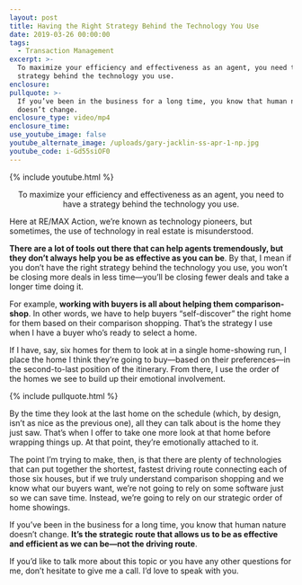 ```yaml
---
layout: post
title: Having the Right Strategy Behind the Technology You Use
date: 2019-03-26 00:00:00
tags:
  - Transaction Management
excerpt: >-
  To maximize your efficiency and effectiveness as an agent, you need to have a
  strategy behind the technology you use.
enclosure:
pullquote: >-
  If you’ve been in the business for a long time, you know that human nature
  doesn’t change.
enclosure_type: video/mp4
enclosure_time:
use_youtube_image: false
youtube_alternate_image: /uploads/gary-jacklin-ss-apr-1-np.jpg
youtube_code: i-Gd55siOF0
---
```


{% include youtube.html %}

<center>To maximize your efficiency and effectiveness as an agent, you need to have a strategy behind the technology you use.</center>

Here at RE/MAX Action, we’re known as technology pioneers, but sometimes, the use of technology in real estate is misunderstood.

**There are a lot of tools out there that can help agents tremendously, but they don’t always help you be as effective as you can be**. By that, I mean if you don’t have the right strategy behind the technology you use, you won’t be closing more deals in less time—you’ll be closing fewer deals and take a longer time doing it.

For example, **working with buyers is all about helping them comparison-shop**. In other words, we have to help buyers “self-discover” the right home for them based on their comparison shopping. That’s the strategy I use when I have a buyer who’s ready to select a home.

If I have, say, six homes for them to look at in a single home-showing run, I place the home I think they’re going to buy—based on their preferences—in the second-to-last position of the itinerary. From there, I use the order of the homes we see to build up their emotional involvement.

{% include pullquote.html %}

By the time they look at the last home on the schedule (which, by design, isn’t as nice as the previous one), all they can talk about is the home they just saw. That’s when I offer to take one more look at that home before wrapping things up. At that point, they’re emotionally attached to it.

The point I’m trying to make, then, is that there are plenty of technologies that can put together the shortest, fastest driving route connecting each of those six houses, but if we truly understand comparison shopping and we know what our buyers want, we’re not going to rely on some software just so we can save time. Instead, we’re going to rely on our strategic order of home showings.

If you’ve been in the business for a long time, you know that human nature doesn’t change. **It’s the strategic route that allows us to be as effective and efficient as we can be—not the driving route**.

If you’d like to talk more about this topic or you have any other questions for me, don’t hesitate to give me a call. I’d love to speak with you.
